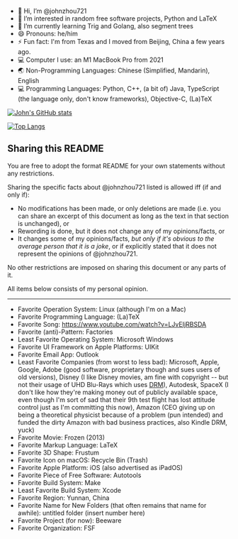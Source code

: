 - 👋 Hi, I’m @johnzhou721
- 👀 I’m interested in random free software projects, Python and LaTeX
- 🌱 I’m currently learning Trig and Golang, also segment trees
- 😄 Pronouns: he/him
- ⚡ Fun fact: I'm from Texas and I moved from Beijing, China a few years ago.
- 💻 Computer I use: an M1 MacBook Pro from 2021
- 🌏 Non-Programming Languages: Chinese (Simplified, Mandarin), English
- 💻 Programming Languages: Python, C++, (a bit of) Java, TypeScript (the language only, don't know frameworks), Objective-C, (La)TeX

[![John's GitHub stats](https://github-readme-stats.vercel.app/api?username=johnzhou721)](https://github.com/anuraghazra/github-readme-stats)

[![Top Langs](https://github-readme-stats.vercel.app/api/top-langs/?username=johnzhou721)](https://github.com/anuraghazra/github-readme-stats)


Sharing this README
-------

You are free to adopt the format README for your own statements without any restrictions.

Sharing the specific facts about @johnzhou721 listed is allowed iff (if and only if):
- No modifications has been made, or only deletions are made (i.e. you can share an excerpt of this document as long as the text in that section is unchanged), or
- Rewording is done, but it does not change any of my opinions/facts, or
- It changes some of my opinions/facts, *but only if it's obvious to the average person that it is a joke*, or if explicitly stated that it does not represent the opinions of @johnzhou721.

No other restrictions are imposed on sharing this document or any parts of it.

All items below consists of my personal opinion.

----------
- Favorite Operation System: Linux (although I'm on a Mac)
- Favorite Programming Language: (La)TeX
- Favorite Song: https://www.youtube.com/watch?v=LJvEIjRBSDA
- Favorite (anti)-Pattern: Factories
- Least Favorite Operating System: Microsoft Windows
- Favorite UI Framework on Apple Platforms: UIKit
- Favorite Email App: Outlook
- Least Favorite Companies (from worst to less bad): Microsoft, Apple, Google, Adobe (good software, proprietary though and sues users of old versions), Disney (I like Disney movies, am fine with copyright -- but not their usage of UHD Blu-Rays which uses [DRM](https://www.defectivebydesign.org/)), Autodesk, SpaceX (I don't like how they're making money out of publicly available space, even though I'm sort of sad that their 9th test flight has lost attitude control just as I'm committing this now), Amazon (CEO giving up on being a theoretical physicist because of a problem (pun intended) and funded the dirty Amazon with bad business practices, also Kindle DRM, yuck)
- Favorite Movie: Frozen (2013)
- Favorite Markup Language: LaTeX
- Favorite 3D Shape: Frustum
- Favorite Icon on macOS: Recycle Bin (Trash)
- Favorite Apple Platform: iOS (also advertised as iPadOS)
- Favorite Piece of Free Software: Autotools
- Favorite Build System: Make
- Least Favorite Build System: Xcode
- Favorite Region: Yunnan, China
- Favorite Name for New Folders (that often remains that name for awhile): untitled folder (insert number here)
- Favorite Project (for now): Beeware
- Favorite Organization: FSF

